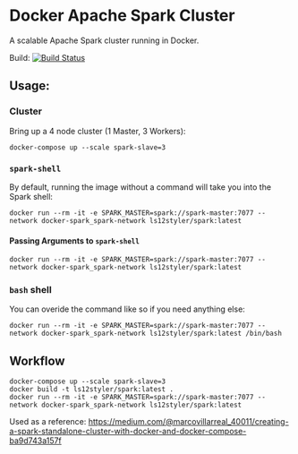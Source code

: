 # Docker Apache Spark Cluster

A scalable Apache Spark cluster running in Docker.

Build: [![Build Status](https://travis-ci.org/ls12styler/docker-spark.svg?branch=master)](https://travis-ci.org/ls12styler/docker-spark)

## Usage:

### Cluster

Bring up a 4 node cluster (1 Master, 3 Workers):
```
docker-compose up --scale spark-slave=3
```

### `spark-shell`

By default, running the image without a command will take you into the Spark shell:
```
docker run --rm -it -e SPARK_MASTER=spark://spark-master:7077 --network docker-spark_spark-network ls12styler/spark:latest
```

#### Passing Arguments to `spark-shell`

```
docker run --rm -it -e SPARK_MASTER=spark://spark-master:7077 --network docker-spark_spark-network ls12styler/spark:latest
```

### `bash` shell

You can overide the command like so if you need anything else:
```
docker run --rm -it -e SPARK_MASTER=spark://spark-master:7077 --network docker-spark_spark-network ls12styler/spark:latest /bin/bash
```

## Workflow

```
docker-compose up --scale spark-slave=3
docker build -t ls12styler/spark:latest .
docker run --rm -it -e SPARK_MASTER=spark://spark-master:7077 --network docker-spark_spark-network ls12styler/spark:latest

```

Used as a reference: https://medium.com/@marcovillarreal_40011/creating-a-spark-standalone-cluster-with-docker-and-docker-compose-ba9d743a157f
